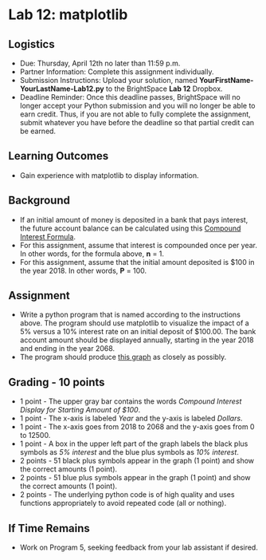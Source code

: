 # Lab 12: matplotlib

## Logistics

* Due: Thursday, April 12th no later than 11:59 p.m.
* Partner Information: Complete this assignment individually.
* Submission Instructions: Upload your solution, named **YourFirstName-YourLastName-Lab12.py** to the BrightSpace **Lab 12** Dropbox.
* Deadline Reminder: Once this deadline passes, BrightSpace will no longer accept your Python submission and you will no longer be able to earn credit. Thus, if you are not able to fully complete the assignment, submit whatever you have before the deadline so that partial credit can be earned.

## Learning Outcomes

* Gain experience with matplotlib to display information.

## Background

* If an initial amount of money is deposited in a bank that pays interest, the future account balance can be calculated using this [Compound Interest Formula][1].
* For this assignment, assume that interest is compounded once per year. In other words, for the formula above, **n** = 1.
* For this assignment, assume that the initial amount deposited is $100 in the year 2018. In other words, **P** = 100.

## Assignment

* Write a python program that is named according to the instructions above. The program should use matplotlib to visualize the impact of a 5% versus a 10% interest rate on an initial deposit of $100.00. The bank account amount should be displayed annually, starting in the year 2018 and ending in the year 2068.
* The program should produce [this graph][2] as closely as possibly.

## Grading - 10 points
* 1 point - The upper gray bar contains the words _Compound Interest Display for Starting Amount of $100_.
* 1 point - The x-axis is labeled _Year_ and the y-axis is labeled _Dollars_.
* 1 point - The x-axis goes from 2018 to 2068 and the y-axis goes from 0 to 12500.
* 1 point - A box in the upper left part of the graph labels the black plus symbols as _5% interest_ and the blue plus symbols as _10% interest_.
* 2 points - 51 black plus symbols appear in the graph (1 point) and show the correct amounts (1 point).
* 2 points - 51 blue plus symbols appear in the graph (1 point) and show the correct amounts (1 point).
* 2 points - The underlying python code is of high quality and uses functions appropriately to avoid repeated code (all or nothing).

## If Time Remains

* Work on Program 5, seeking feedback from your lab assistant if desired.

[1]: https://qrc.depaul.edu/StudyGuide2009/Notes/Savings%20Accounts/Compound%20Interest.htm
[2]: https://www.cs.montana.edu/paxton/classes/csci127/inlabs/lab12/graph.png
